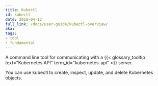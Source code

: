 ```yaml
---
title: Kubectl
id: kubectl
date: 2018-04-12
full_link: /docs/user-guide/kubectl-overview/
aka: 
tags:
- tool
- fundamental 
---
```

 A command line tool for communicating with a {{< glossary_tooltip text="Kubernetes API" term_id="kubernetes-api" >}} server.

<!--more--> 

You can use kubectl to create, inspect, update, and delete Kubernetes objects.

